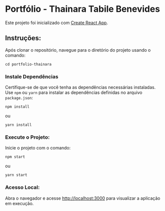 # Portfólio - Thainara Tabile Benevides

Este projeto foi inicializado com [Create React App](https://github.com/facebook/create-react-app).

##  Instruções:

Após  clonar o repositório, navegue para o diretório do projeto usando o comando:


```
cd portfolio-thainara
```


### Instale Dependências

Certifique-se de que você tenha as dependências necessárias instaladas. Use `npm` ou `yarn` para instalar as dependências definidas no arquivo `package.json`:

```
npm install 
```
ou

```
yarn install
```


### Execute o Projeto:

Inicie o projeto com o comando:
```
npm start 
```
ou

```
yarn start
```

### Acesso Local:

Abra o navegador e acesse [http://localhost:3000](http://localhost:3000) para visualizar a aplicação em execução.